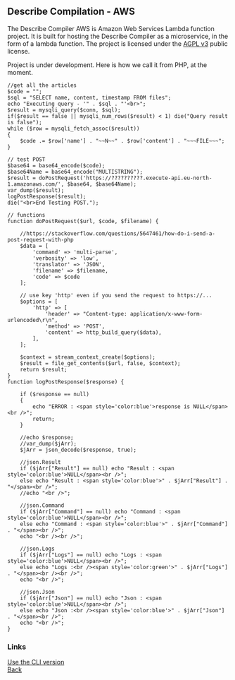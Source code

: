 ## Describe Compilation - AWS

The Describe Compiler AWS is Amazon Web Services Lambda function project. It is built for hosting the Describe Compiler as a microservice, in the form of a lambda function. The project is licensed under the [AGPL v3](https://www.gnu.org/licenses/agpl-3.0) public license.

Project is under development. Here is how we call it from PHP, at the moment.

```
//get all the articles
$code = "";
$sql = "SELECT name, content, timestamp FROM files";
echo "Executing query - '" . $sql . "'<br>";
$result = mysqli_query($conn, $sql);
if($result == false || mysqli_num_rows($result) < 1) die("Query result is false");
while ($row = mysqli_fetch_assoc($result))
{
	$code .= $row['name'] . "~~N~~" . $row['content'] . "~~~FILE~~~";
}

// test POST
$base64 = base64_encode($code);
$base64Name = base64_encode("MULTISTRING");
$result = doPostRequest('https://??????????.execute-api.eu-north-1.amazonaws.com/', $base64, $base64Name);
var_dump($result);
logPostResponse($result);
die("<br>End Testing POST.");

// functions
function doPostRequest($url, $code, $filename) {

	//https://stackoverflow.com/questions/5647461/how-do-i-send-a-post-request-with-php
	$data = [
		'command' => 'multi-parse', 
		'verbosity' => 'low',
		'translator' => 'JSON',
		'filename' => $filename,
		'code' => $code
	];

	// use key 'http' even if you send the request to https://...
	$options = [
		'http' => [
			'header' => "Content-type: application/x-www-form-urlencoded\r\n",
			'method' => 'POST',
			'content' => http_build_query($data),
		],
	];

	$context = stream_context_create($options);
	$result = file_get_contents($url, false, $context);
	return $result;
}
function logPostResponse($response) {

	if ($response == null) 
	{
		echo "ERROR : <span style='color:blue'>response is NULL</span><br />";
		return;
	}

	//echo $response;
	//var_dump($jArr);
	$jArr = json_decode($response, true);

	//json.Result
	if ($jArr["Result"] == null) echo "Result : <span style='color:blue'>NULL</span><br />";
	else echo "Result : <span style='color:blue'>" . $jArr["Result"] . "</span><br />";
	//echo "<br />";

	//json.Command
	if ($jArr["Command"] == null) echo "Command : <span style='color:blue'>NULL</span><br />";
	else echo "Command : <span style='color:blue'>" . $jArr["Command"] . "</span><br />";
	echo "<br /><br />";

	//json.Logs
	if ($jArr["Logs"] == null) echo "Logs : <span style='color:blue'>NULL</span><br />";
	else echo "Logs :<br /><span style='color:green'>" . $jArr["Logs"] . "</span><br /><br />";
	echo "<br />";
	
	//json.Json
	if ($jArr["Json"] == null) echo "Json : <span style='color:blue'>NULL</span><br />";
	else echo "Json :<br /><span style='color:blue'>" . $jArr["Json"] . "</span><br />";
	echo "<br />";
}
```

### Links
[Use the CLI version](./CLI.md)<br>
[Back](./Compilation.md)